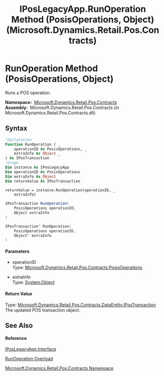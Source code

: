 ﻿---
title: IPosLegacyApp.RunOperation Method (PosisOperations, Object) (Microsoft.Dynamics.Retail.Pos.Contracts)
TOCTitle: RunOperation Method (PosisOperations, Object)
ms:assetid: M:Microsoft.Dynamics.Retail.Pos.Contracts.IPosLegacyApp.RunOperation(Microsoft.Dynamics.Retail.Pos.Contracts.PosisOperations,System.Object)
ms:mtpsurl: https://technet.microsoft.com/en-us/library/microsoft.dynamics.retail.pos.contracts.iposlegacyapp.runoperation(v=AX.60)
ms:contentKeyID: 47129137
ms.date: 05/18/2015
mtps_version: v=AX.60
dev_langs:
- vb
- csharp
- c++
---

# RunOperation Method (PosisOperations, Object)

Runs a POS operation.

**Namespace:**  [Microsoft.Dynamics.Retail.Pos.Contracts](microsoft-dynamics-retail-pos-contracts-namespace.md)  
**Assembly:**  Microsoft.Dynamics.Retail.Pos.Contracts (in Microsoft.Dynamics.Retail.Pos.Contracts.dll)

## Syntax

``` vb
'Declaration
Function RunOperation ( _
    operationID As PosisOperations, _
    extraInfo As Object _
) As IPosTransaction
'Usage
Dim instance As IPosLegacyApp
Dim operationID As PosisOperations
Dim extraInfo As Object
Dim returnValue As IPosTransaction

returnValue = instance.RunOperation(operationID, _
    extraInfo)
```

``` csharp
IPosTransaction RunOperation(
    PosisOperations operationID,
    Object extraInfo
)
```

``` c++
IPosTransaction^ RunOperation(
    PosisOperations operationID, 
    Object^ extraInfo
)
```

#### Parameters

  - operationID  
    Type: [Microsoft.Dynamics.Retail.Pos.Contracts.PosisOperations](posisoperations-enumeration-microsoft-dynamics-retail-pos-contracts.md)  

<!-- end list -->

  - extraInfo  
    Type: [System.Object](https://technet.microsoft.com/en-us/library/e5kfa45b\(v=ax.60\))  

#### Return Value

Type: [Microsoft.Dynamics.Retail.Pos.Contracts.DataEntity.IPosTransaction](ipostransaction-interface-microsoft-dynamics-retail-pos-contracts-dataentity.md)  
The updated POS transaction object.  

## See Also

#### Reference

[IPosLegacyApp Interface](iposlegacyapp-interface-microsoft-dynamics-retail-pos-contracts.md)

[RunOperation Overload](iposlegacyapp-runoperation-method-microsoft-dynamics-retail-pos-contracts.md)

[Microsoft.Dynamics.Retail.Pos.Contracts Namespace](microsoft-dynamics-retail-pos-contracts-namespace.md)

